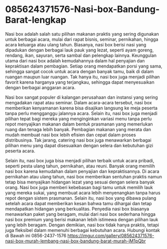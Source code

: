 # 085624371576-Nasi-box-Bandung-Barat-lengkap
Nasi box adalah salah satu pilihan makanan praktis yang sering digunakan untuk berbagai acara, mulai dari rapat bisnis, seminar, pernikahan, hingga acara keluarga atau ulang tahun. Biasanya, nasi box berisi nasi yang dipadukan dengan berbagai lauk pauk yang lezat, seperti ayam goreng, rendang, ikan, sayuran, serta sambal dan pelengkap lainnya. Keunggulan utama dari nasi box adalah kemudahannya dalam hal penyajian dan kepraktisan dalam pembagian. Setiap orang mendapatkan porsi yang sama, sehingga sangat cocok untuk acara dengan banyak tamu, baik di dalam ruangan maupun luar ruangan. Tak hanya itu, nasi box juga menjadi pilihan favorit karena harganya yang terjangkau, sehingga dapat menyesuaikan dengan berbagai anggaran acara.

Nasi box sangat populer di kalangan perusahaan dan instansi yang sering mengadakan rapat atau seminar. Dalam acara-acara tersebut, nasi box memberikan kenyamanan karena bisa disajikan langsung ke meja peserta tanpa perlu mengganggu jalannya acara. Selain itu, nasi box juga menjadi pilihan tepat bagi mereka yang menginginkan variasi menu tanpa perlu repot menyajikan makanan dalam bentuk prasmanan yang memerlukan ruang dan tenaga lebih banyak. Pembagian makanan yang merata dan mudah membuat nasi box lebih efisien dan cepat dalam proses distribusinya. Tak jarang, catering nasi box juga menawarkan berbagai pilihan menu yang dapat disesuaikan dengan selera dan kebutuhan gizi peserta acara.

Selain itu, nasi box juga bisa menjadi pilihan terbaik untuk acara pribadi, seperti pesta ulang tahun, pernikahan, atau reuni. Banyak orang memilih nasi box karena kemudahan dalam penyajian dan kepraktisannya. Di acara pernikahan atau ulang tahun, nasi box memberikan sentuhan praktis namun tetap bisa menyajikan hidangan lezat yang sesuai dengan selera banyak orang. Nasi box juga memberi kebebasan bagi tamu untuk memilih lauk yang mereka sukai, yang membuat acara lebih menyenangkan tanpa harus repot dengan sistem prasmanan. Selain itu, nasi box yang dibawa pulang setelah acara dapat memberikan kesan bahwa tamu dihargai dan tetap mendapatkan hidangan yang berkualitas. Penyedia nasi box biasanya menawarkan paket yang beragam, mulai dari nasi box sederhana hingga nasi box premium yang berisi makanan lebih istimewa dengan pilihan lauk yang lebih beragam. Dengan demikian, nasi box tidak hanya praktis, tetapi juga fleksibel dalam memenuhi berbagai kebutuhan acara.
Hubungi kontak di Bawah ini
0856-2437-1576
https://imgur.com/gallery/085624371576-nasi-box-murah-lembang-nasi-box-bandung-barat-murah-jM1pQbr
